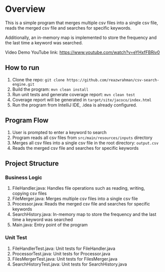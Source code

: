 # Overview

This is a simple program that merges multiple csv files into a single csv file, reads the merged csv file and searches
for specific keywords.

Additionally, an in-memory map is implemented to store the frequency and the last time a keyword was searched.

Video Demo YouTube link: https://www.youtube.com/watch?v=eYHxfFBRiv0

## How to run

1) Clone the repo: `git clone https://github.com/reazwrahman/csv-search-engine.git`
2) Build the program: `mvn clean install`
3) Run unit tests and generate coverage report: `mvn clean test`
4) Coverage report will be generated in `target/site/jacoco/index.html`
5) Run the program from IntelliJ IDE, .idea is already configured.

## Program Flow

1) User is prompted to enter a keyword to search
2) Program reads all csv files from `src/main/resources/inputs` directory
3) Merges all csv files into a single csv file in the root directory: `output.csv`
4) Reads the merged csv file and searches for specific keywords

## Project Structure

### Business Logic

1) FileHandler.java: Handles file operations such as reading, writing, copying csv files
2) FileMerger.java: Merges multiple csv files into a single csv file
3) Processor.java: Reads the merged csv file and searches for specific keywords 
4) SearchHistory.java: In-memory map to store the frequency and the last time a keyword was searched
5) Main.java: Entry point of the program

### Unit Test

1) FileHandlerTest.java: Unit tests for FileHandler.java
2) ProcessorTest.java: Unit tests for Processor.java
3) FilesMergerTest.java: Unit tests for FilesMerger.java  
4) SearchHistoryTest.java: Unit tests for SearchHistory.java

      
